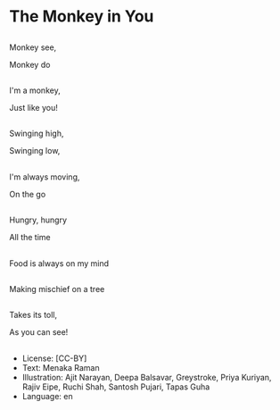 # The Monkey in You

##
Monkey see,

Monkey do

##
I'm a monkey,

Just like you!

##
Swinging high,

Swinging low,

##
I'm always moving,

On the go

##
Hungry, hungry

All the time

##
Food is always on my mind

##
Making mischief on a tree

##
Takes its toll,

As you can see!

##
* License: [CC-BY]
* Text: Menaka Raman
* Illustration: Ajit Narayan, Deepa Balsavar, Greystroke, Priya Kuriyan, Rajiv Eipe, Ruchi Shah, Santosh Pujari, Tapas Guha
* Language: en
